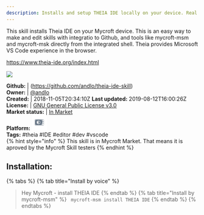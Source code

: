 ```yaml
---
description: Installs and setup THEIA IDE locally on your device. Real VS Code experience
---
```

This skill installs Theia IDE on your Mycroft device. This is an easy way to make and edit skills
with integratio to Github, and tools like mycroft-msm and mycroft-msk directly from the integrated
shell.
Theia provides Microsoft VS Code experience in the browser.

https://www.theia-ide.org/index.html

<img src='screenshot.png' card_color='#40DBB0' width=800 style='vertical-align:bottom'/>

**Github:** | (https://github.com/andlo/theia-ide-skill)  
**Owner:** | [@andlo](https://github.com/andlo)  
**Created:** | 2018-11-05T20:34:10Z  **Last updated:** 2019-08-12T16:00:26Z  
**License:** | [GNU General Public License v3.0](https://api.github.com/licenses/gpl-3.0)  
**Market status:** | [In Market](https://market.mycroft.ai/skill/theia-ide)  
**Platform:**   ![](.gitbook/assets/picroft-icon.png)   
**Tags:** \#theia \#IDE \#editor \#dev \#vscode   
{% hint style="info" %}
This skill is in Mycroft Market. That means it is aproved by the Mycroft Skill testers
{% endhint %}
    
## Installation:  
{% tabs %}
{% tab title="Install by voice" %}
> Hey Mycroft - install THEIA IDE
{% endtab %}
  {% tab title="Install by mycroft-msm" %}
``` mycroft-msm install THEIA IDE```
{% endtab %}
  {% endtabs %}
  